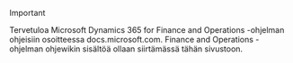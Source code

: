 > [!IMPORTANT]
> Tervetuloa Microsoft Dynamics 365 for Finance and Operations -ohjelman ohjeisiin osoitteessa docs.microsoft.com. Finance and Operations -ohjelman ohjewikin sisältöä ollaan siirtämässä tähän sivustoon. 

